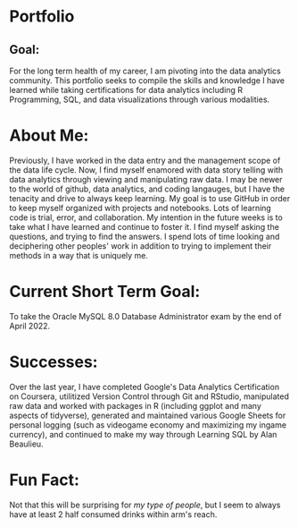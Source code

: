 # Portfolio
## Goal:
For the long term health of my career, I am pivoting into the data analytics community. This portfolio seeks to compile the skills and knowledge I have learned while  taking certifications for data analytics including R Programming, SQL, and data visualizations through various modalities. 

# About Me:
Previously, I have worked in the data entry and the management scope of the data life cycle. Now, I find myself enamored with data story telling with data analytics through viewing and manipulating raw data. I may be newer to the world of github, data analytics, and coding langauges, but I have the tenacity and drive to always keep learning. My goal is to use GitHub in order to keep myself organized with projects and notebooks. Lots of learning code is trial, error, and collaboration. My intention in the future weeks is to take what I have learned and continue to foster it. I find myself asking the questions, and trying to find the answers. I spend lots of time looking and deciphering other peoples' work in addition to trying to implement their methods in a way that is uniquely me.

# Current Short Term Goal:
To take the Oracle MySQL 8.0 Database Administrator exam by the end of April 2022.

# Successes:
Over the last year, I have completed Google's Data Analytics Certification on Coursera, utilitized Version Control through Git and RStudio, manipulated raw data and worked with packages in R (including ggplot and many aspects of tidyverse), generated and maintained various Google Sheets for personal logging (such as videogame economy and maximizing my ingame currency), and continued to make my way through Learning SQL by Alan Beaulieu.

# Fun Fact:
Not that this will be surprising for *my type of people*, but I seem to always have at least 2 half consumed drinks within arm's reach. 
